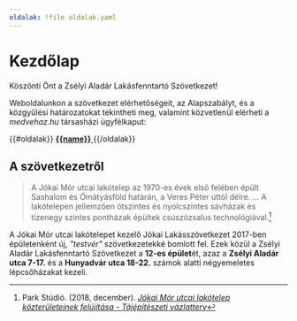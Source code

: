 ```yaml
---
oldalak: !file oldalak.yaml
---
```



# Kezdőlap
Köszönti Önt a Zsélyi Aladár Lakásfenntartó Szövetkezet!

Weboldalunkon a szövetkezet elérhetőségeit, az Alapszabályt, és a közgyűlési
határozatokat tekintheti meg, valamint közvetlenül elérheti a *medvehaz.hu*
társasházi ügyfélkaput:

<section class="four columns">
{{#oldalak}}
<a href="{{url}}" class="{{color}} card">
    <strong>{{name}}</strong>
</a>
{{/oldalak}}
</section>

## A szövetkezetről

> A Jókai Mór utcai lakótelep az 1970-es évek első felében épült Sashalom és
> Ómátyásföld határán, a Veres Péter úttól délre. ... A lakótelepen jellemzően
> ötszintes és nyolcszintes sávházak és tizenegy szintes pontházak épültek
>  csúszózsalus technológiával.[^park]

A Jókai Mór utcai lakótelepet kezelő Jókai Lakásszövetkezet 2017-ben
épületenként új, *"testvér"* szövetkezetekké bomlott fel. Ezek közül a Zsélyi
Aladár Lakásfenntartó Szövetkezet a  **12-es épület**ét, azaz a 
**Zsélyi Aladár utca 7-17.** és a **Hunyadvár utca 18-22.** számok alatti
négyemeletes lépcsőházakat kezeli.


[^park]: Park Stúdió. (2018, december). <cite>[Jókai Mór utcai lakótelep közterületeinek felújítása - Tájépítészeti vázlatterv](https://www.bp16.hu/sites/default/files/hir/2019/dokumentum/jokai_ltp_iratanyag_kornyezetr_vt_.pdf)</cite>